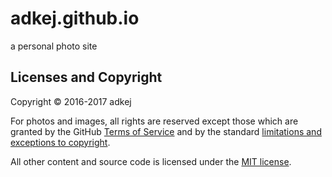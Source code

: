 # adkej.github.io

a personal photo site

## Licenses and Copyright

Copyright © 2016-2017 adkej

For photos and images, all rights are reserved except those which are granted by the GitHub [Terms of Service](https://help.github.com/articles/github-terms-of-service) and by the standard [limitations and exceptions to copyright](https://en.wikipedia.org/wiki/Limitations_and_exceptions_to_copyright).

All other content and source code is licensed under the [MIT license](http://opensource.org/licenses/mit-license.php).
